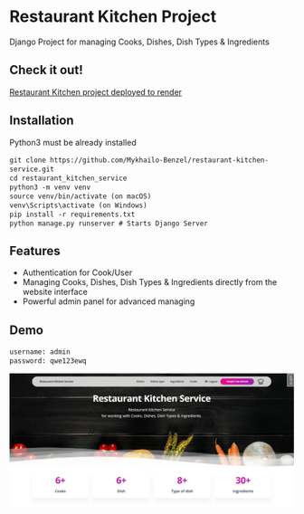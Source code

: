 # Restaurant Kitchen Project

Django Project for managing Cooks, Dishes, Dish Types & Ingredients

## Check it out!
[Restaurant Kitchen project deployed to render]()

## Installation

Python3 must be already installed

```shell
git clone https://github.com/Mykhailo-Benzel/restaurant-kitchen-service.git
cd restaurant_kitchen_service
python3 -m venv venv
source venv/bin/activate (on macOS)
venv\Scripts\activate (on Windows)
pip install -r requirements.txt 
python manage.py runserver # Starts Django Server
```

## Features
* Authentication for Cook/User
* Managing Cooks, Dishes, Dish Types & Ingredients directly from the website interface
* Powerful admin panel for advanced managing

## Demo

```
username: admin
password: qwe123ewq
```

![Website Interface](demo.png)
